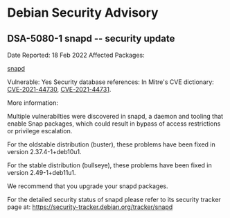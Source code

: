 
Debian Security Advisory
========================


DSA-5080-1 snapd -- security update
-----------------------------------



Date Reported:
18 Feb 2022
Affected Packages:

[snapd](https://packages.debian.org/src:snapd)

Vulnerable:
Yes
Security database references:
In Mitre's CVE dictionary: [CVE-2021-44730](https://security-tracker.debian.org/tracker/CVE-2021-44730), [CVE-2021-44731](https://security-tracker.debian.org/tracker/CVE-2021-44731).  

More information:

Multiple vulnerabilties were discovered in snapd, a daemon and tooling
that enable Snap packages, which could result in bypass of access
restrictions or privilege escalation.


For the oldstable distribution (buster), these problems have been fixed
in version 2.37.4-1+deb10u1.


For the stable distribution (bullseye), these problems have been fixed in
version 2.49-1+deb11u1.


We recommend that you upgrade your snapd packages.


For the detailed security status of snapd please refer to
its security tracker page at:
<https://security-tracker.debian.org/tracker/snapd>





